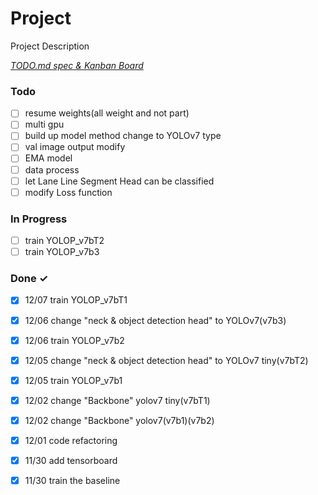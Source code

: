 # Project

Project Description

<em>[TODO.md spec & Kanban Board](https://bit.ly/3fCwKfM)</em>

### Todo

- [ ] resume weights(all weight and not part)  
- [ ] multi gpu  
- [ ] build up model method change to YOLOv7 type  
- [ ] val image output modify  
- [ ] EMA model  
- [ ] data process  
- [ ] let Lane Line  Segment Head can be classified  
- [ ] modify Loss function  

### In Progress

- [ ] train YOLOP_v7bT2  
- [ ] train YOLOP_v7b3  

### Done ✓

- [x] 12/07 train YOLOP_v7bT1  
- [x] 12/06  change "neck & object detection head" to YOLOv7(v7b3)  
- [x] 12/06 train YOLOP_v7b2  
- [x] 12/05 change "neck & object detection head" to YOLOv7 tiny(v7bT2)  
- [x] 12/05 train YOLOP_v7b1  
- [x] 12/02 change "Backbone" yolov7 tiny(v7bT1)  
- [x] 12/02 change "Backbone" yolov7(v7b1)(v7b2)  
- [x] 12/01 code refactoring  
- [x] 11/30 add tensorboard  
- [x] 11/30 train the baseline  

